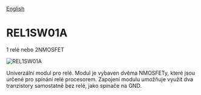
[English](./README.md)
<!--- module --->
# REL1SW01A
<!--- Emodule --->

<!--- subtitle --->1 relé nebo 2NMOSFET<!--- Esubtitle --->

![REL1SW01A](/doc/img/REL1SW01A_top_big.jpg)

<!--- description --->Univerzální modul pro relé. Modul je vybaven dvěma NMOSFETy, které jsou určené pro spínání relé procesorem. Zapojení modulu umožňuje využít dva tranzistory samostatně bez relé, jako spínače na GND.<!--- Edescription --->
            
